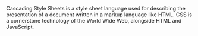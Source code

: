 Cascading Style Sheets is a style sheet language used for describing the presentation of a document written in a markup language like HTML. CSS is a cornerstone technology of the World Wide Web, alongside HTML and JavaScript.

